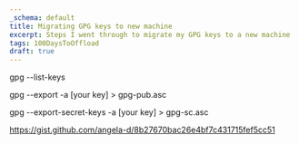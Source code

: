 ```yaml
---
_schema: default
title: Migrating GPG keys to new machine
excerpt: Steps I went through to migrate my GPG keys to a new machine
tags: 100DaysToOffload
draft: true
---
```

gpg --list-keys

gpg --export -a \[your key\] &gt; gpg-pub.asc

gpg --export-secret-keys -a \[your key\] &gt; gpg-sc.asc

https://gist.github.com/angela-d/8b27670bac26e4bf7c431715fef5cc51